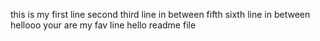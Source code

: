 this is my first line
second
third
line in between
fifth
sixth
line in between
hellooo
your are my fav line
hello readme file
